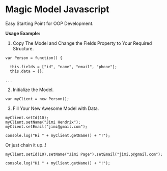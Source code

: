 # Magic Model Javascript

Easy Starting Point for OOP Development. 

**Usage Example:**

1. Copy The Model and Change the Fields Property to Your Required Structure.
```
var Person = function() {

  this.fields = ["id", "name", "email", "phone"];
  this.data = {};

...
```

2. Initialize the Model.
```
var myClient = new Person();
```

3. Fill Your New Awesome Model with Data.
```
myClient.setId(10);
myClient.setName("Jimi Hendrix");
myClient.setEmail("jimi@gmail.com");

console.log("Hi " + myClient.getName() + "!");
```
Or just chain it up..!
```
myClient.setId(10).setName("Jimi Page").setEmail("jimi.p@gmail.com");

console.log("Hi " + myClient.getName() + "!");
```
